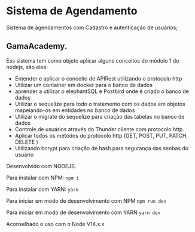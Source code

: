 # Sistema de Agendamento

Sistema de agendamentos com Cadastro e autenticação de usuários;

## GamaAcademy.
Ess sistema tem como objeto aplicar alguns conceitos do módulo 1 de nodejs, são eles:
- Entender e aplicar o conceito de APIRest utilizando o protocolo http
- Utilizar um container em docker para o banco de dados
- aprender a utilizar o elephantSQL e Postbird onde é criado o banco de dados
- Utilizar o sequelize para todo o tratamento com os dados em objetos mapeiando-os em entidades no banco de dados
- Utilizar o migrate do sequelize para criação das tabelas no banco de dados
- Controle de usuários através do Thunder cliente com protocolo http.
- Aplicar todos os métodos do protocolo http (GET, POST, PUT, PATCH, DELETE )
- Utilizando bcrypt para criação de hash para segurança das senhas do usuário

Desenvolvido com NODEJS.

Para instalar com NPM: `npm i`

Para instalar com YARN: `yarn`

Para iniciar em modo de desenvolvimento com NPM ` npm run dev `

Para iniciar em modo de desenvolvimento com YARN ` yarn dev `

Aconselhado o uso com o Node V14.x.x 